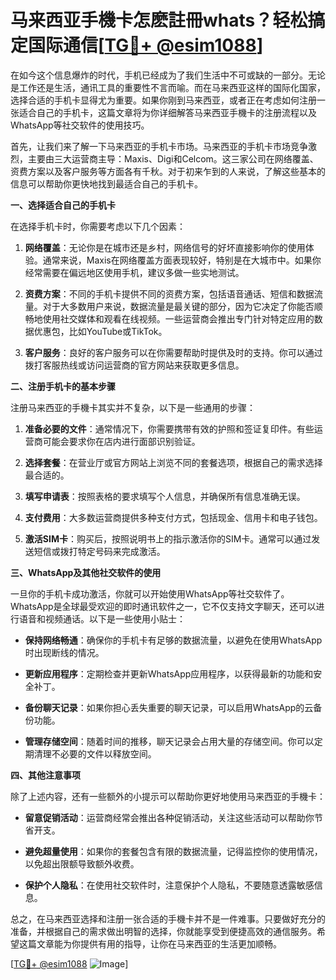 # 马来西亚手機卡怎麽註冊whats？轻松搞定国际通信[[TG💪+ @esim1088](https://t.me/s/esim1088)]

在如今这个信息爆炸的时代，手机已经成为了我们生活中不可或缺的一部分。无论是工作还是生活，通讯工具的重要性不言而喻。而在马来西亚这样的国际化国家，选择合适的手机卡显得尤为重要。如果你刚到马来西亚，或者正在考虑如何注册一张适合自己的手机卡，这篇文章将为你详细解答马来西亚手機卡的注册流程以及WhatsApp等社交软件的使用技巧。

首先，让我们来了解一下马来西亚的手机卡市场。马来西亚的手机卡市场竞争激烈，主要由三大运营商主导：Maxis、Digi和Celcom。这三家公司在网络覆盖、资费方案以及客户服务等方面各有千秋。对于初来乍到的人来说，了解这些基本的信息可以帮助你更快地找到最适合自己的手机卡。

**一、选择适合自己的手机卡**

在选择手机卡时，你需要考虑以下几个因素：

1. **网络覆盖**：无论你是在城市还是乡村，网络信号的好坏直接影响你的使用体验。通常来说，Maxis在网络覆盖方面表现较好，特别是在大城市中。如果你经常需要在偏远地区使用手机，建议多做一些实地测试。

2. **资费方案**：不同的手机卡提供不同的资费方案，包括语音通话、短信和数据流量。对于大多数用户来说，数据流量是最关键的部分，因为它决定了你能否顺畅地使用社交媒体和观看在线视频。一些运营商会推出专门针对特定应用的数据优惠包，比如YouTube或TikTok。

3. **客户服务**：良好的客户服务可以在你需要帮助时提供及时的支持。你可以通过拨打客服热线或访问运营商的官方网站来获取更多信息。

**二、注册手机卡的基本步骤**

注册马来西亚的手機卡其实并不复杂，以下是一些通用的步骤：

1. **准备必要的文件**：通常情况下，你需要携带有效的护照和签证复印件。有些运营商可能会要求你在店内进行面部识别验证。

2. **选择套餐**：在营业厅或官方网站上浏览不同的套餐选项，根据自己的需求选择最合适的。

3. **填写申请表**：按照表格的要求填写个人信息，并确保所有信息准确无误。

4. **支付费用**：大多数运营商提供多种支付方式，包括现金、信用卡和电子钱包。

5. **激活SIM卡**：购买后，按照说明书上的指示激活你的SIM卡。通常可以通过发送短信或拨打特定号码来完成激活。

**三、WhatsApp及其他社交软件的使用**

一旦你的手机卡成功激活，你就可以开始使用WhatsApp等社交软件了。WhatsApp是全球最受欢迎的即时通讯软件之一，它不仅支持文字聊天，还可以进行语音和视频通话。以下是一些使用小贴士：

- **保持网络畅通**：确保你的手机卡有足够的数据流量，以避免在使用WhatsApp时出现断线的情况。
  
- **更新应用程序**：定期检查并更新WhatsApp应用程序，以获得最新的功能和安全补丁。

- **备份聊天记录**：如果你担心丢失重要的聊天记录，可以启用WhatsApp的云备份功能。

- **管理存储空间**：随着时间的推移，聊天记录会占用大量的存储空间。你可以定期清理不必要的文件以释放空间。

**四、其他注意事项**

除了上述内容，还有一些额外的小提示可以帮助你更好地使用马来西亚的手機卡：

- **留意促销活动**：运营商经常会推出各种促销活动，关注这些活动可以帮助你节省开支。
  
- **避免超量使用**：如果你的套餐包含有限的数据流量，记得监控你的使用情况，以免超出限额导致额外收费。

- **保护个人隐私**：在使用社交软件时，注意保护个人隐私，不要随意透露敏感信息。

总之，在马来西亚选择和注册一张合适的手機卡并不是一件难事。只要做好充分的准备，并根据自己的需求做出明智的选择，你就能享受到便捷高效的通信服务。希望这篇文章能为你提供有用的指导，让你在马来西亚的生活更加顺畅。

[[TG💪+ @esim1088](https://t.me/s/esim1088) ![Image](https://i.postimg.cc/4NQfJmqS/Snipaste-2025-05-13-00-14-12.png)]